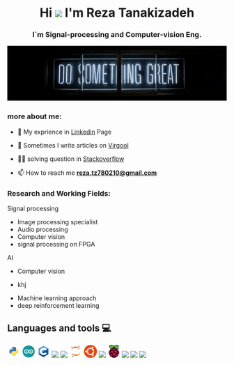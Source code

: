 <h1 align="center">Hi <img src="https://raw.githubusercontent.com/iampavangandhi/iampavangandhi/master/gifs/Hi.gif" width="30px"> I'm Reza Tanakizadeh</h1>
<h3 align="center">I`m Signal-processing and Computer-vision Eng.</h3>

<!-- <p align="left"> <img src="https://komarev.com/ghpvc/?username=mertz1999&label=Profile%20views&color=0e75b6&style=flat" alt="chandrikadeb7" /> </p> -->
![Banner](1.jpg)

### more about me:
- 💠 My exprience in [Linkedin](https://www.linkedin.com/in/rezatz/) Page

- 📝 Sometimes I write articles on [Virgool](https://virgool.io/@mersap_co)

- 👨‍🎓 solving question in [Stackoverflow](https://stackoverflow.com/users/17739641/reza-tanakizadeh)

- 📫 How to reach me **reza.tz780210@gmail.com**


### Research and Working Fields:
Signal processing 
+ Image processing specialist
+ Audio processing
+ Computer vision
+ signal processing on FPGA

AI
+ Computer vision
- khj
+ Machine learning approach
+ deep reinforcement learning

## Languages and tools 💻

<code><img height="30" src="https://raw.githubusercontent.com/github/explore/80688e429a7d4ef2fca1e82350fe8e3517d3494d/topics/python/python.png"></code>
<code><img height="30" src="https://raw.githubusercontent.com/github/explore/80688e429a7d4ef2fca1e82350fe8e3517d3494d/topics/arduino/arduino.png"></code>
<code><img height="30" src="https://raw.githubusercontent.com/github/explore/f3e22f0dca2be955676bc70d6214b95b13354ee8/topics/c/c.png"></code>
<code><img height="30" src="https://upload.wikimedia.org/wikipedia/commons/thumb/1/18/ISO_C%2B%2B_Logo.svg/306px-ISO_C%2B%2B_Logo.svg.png"></code>
<code><img height="30" src="http://assets.stickpng.com/images/5847f981cef1014c0b5e48be.png"></code>
<code><img height="30" src="https://raw.githubusercontent.com/github/explore/80688e429a7d4ef2fca1e82350fe8e3517d3494d/topics/jupyter-notebook/jupyter-notebook.png"></code>
<code><img height="30" src="https://raw.githubusercontent.com/github/explore/80688e429a7d4ef2fca1e82350fe8e3517d3494d/topics/ubuntu/ubuntu.png"></code>
<code><img height="30" src="https://upload.wikimedia.org/wikipedia/commons/thumb/2/21/Matlab_Logo.png/667px-Matlab_Logo.png"></code>
<code><img height="30" src="https://raw.githubusercontent.com/github/explore/80688e429a7d4ef2fca1e82350fe8e3517d3494d/topics/raspberry-pi/raspberry-pi.png"></code>
<code><img height="30" src="https://upload.wikimedia.org/wikipedia/commons/thumb/1/10/PyTorch_logo_icon.svg/1200px-PyTorch_logo_icon.svg.png"></code>
<code><img height="30" src="https://www.pngkey.com/png/full/609-6096094_nvidia-logo-company-images-gallery-xilinx-inc.png"></code>
<code><img height="30" src="https://m.media-amazon.com/images/S/abs-image-upload-na/7/AmazonStores/A13V1IB3VIYZZH/43057167cd5b65d56fc8530e77c77799.w580.h580.png"></code>
